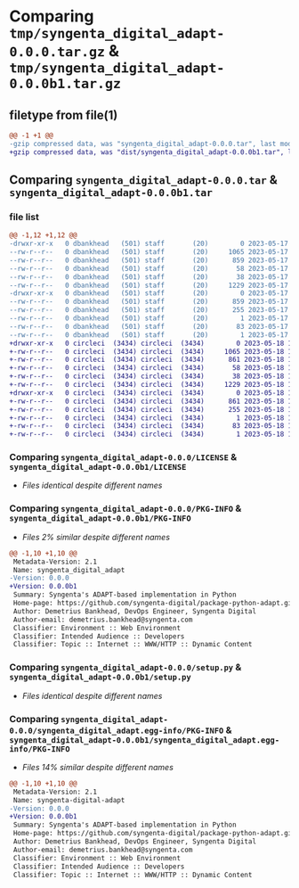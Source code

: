 # Comparing `tmp/syngenta_digital_adapt-0.0.0.tar.gz` & `tmp/syngenta_digital_adapt-0.0.0b1.tar.gz`

## filetype from file(1)

```diff
@@ -1 +1 @@
-gzip compressed data, was "syngenta_digital_adapt-0.0.0.tar", last modified: Wed May 17 19:18:36 2023, max compression
+gzip compressed data, was "dist/syngenta_digital_adapt-0.0.0b1.tar", last modified: Thu May 18 14:48:29 2023, max compression
```

## Comparing `syngenta_digital_adapt-0.0.0.tar` & `syngenta_digital_adapt-0.0.0b1.tar`

### file list

```diff
@@ -1,12 +1,12 @@
-drwxr-xr-x   0 dbankhead   (501) staff       (20)        0 2023-05-17 19:18:36.131545 syngenta_digital_adapt-0.0.0/
--rw-r--r--   0 dbankhead   (501) staff       (20)     1065 2023-05-17 18:56:35.000000 syngenta_digital_adapt-0.0.0/LICENSE
--rw-r--r--   0 dbankhead   (501) staff       (20)      859 2023-05-17 19:18:36.131410 syngenta_digital_adapt-0.0.0/PKG-INFO
--rw-r--r--   0 dbankhead   (501) staff       (20)       58 2023-05-17 18:56:35.000000 syngenta_digital_adapt-0.0.0/README.md
--rw-r--r--   0 dbankhead   (501) staff       (20)       38 2023-05-17 19:18:36.131580 syngenta_digital_adapt-0.0.0/setup.cfg
--rw-r--r--   0 dbankhead   (501) staff       (20)     1229 2023-05-17 19:13:05.000000 syngenta_digital_adapt-0.0.0/setup.py
-drwxr-xr-x   0 dbankhead   (501) staff       (20)        0 2023-05-17 19:18:36.131252 syngenta_digital_adapt-0.0.0/syngenta_digital_adapt.egg-info/
--rw-r--r--   0 dbankhead   (501) staff       (20)      859 2023-05-17 19:18:36.000000 syngenta_digital_adapt-0.0.0/syngenta_digital_adapt.egg-info/PKG-INFO
--rw-r--r--   0 dbankhead   (501) staff       (20)      255 2023-05-17 19:18:36.000000 syngenta_digital_adapt-0.0.0/syngenta_digital_adapt.egg-info/SOURCES.txt
--rw-r--r--   0 dbankhead   (501) staff       (20)        1 2023-05-17 19:18:36.000000 syngenta_digital_adapt-0.0.0/syngenta_digital_adapt.egg-info/dependency_links.txt
--rw-r--r--   0 dbankhead   (501) staff       (20)       83 2023-05-17 19:18:36.000000 syngenta_digital_adapt-0.0.0/syngenta_digital_adapt.egg-info/requires.txt
--rw-r--r--   0 dbankhead   (501) staff       (20)        1 2023-05-17 19:18:36.000000 syngenta_digital_adapt-0.0.0/syngenta_digital_adapt.egg-info/top_level.txt
+drwxr-xr-x   0 circleci  (3434) circleci  (3434)        0 2023-05-18 14:48:29.866221 syngenta_digital_adapt-0.0.0b1/
+-rw-r--r--   0 circleci  (3434) circleci  (3434)     1065 2023-05-18 14:48:24.000000 syngenta_digital_adapt-0.0.0b1/LICENSE
+-rw-r--r--   0 circleci  (3434) circleci  (3434)      861 2023-05-18 14:48:29.866221 syngenta_digital_adapt-0.0.0b1/PKG-INFO
+-rw-r--r--   0 circleci  (3434) circleci  (3434)       58 2023-05-18 14:48:24.000000 syngenta_digital_adapt-0.0.0b1/README.md
+-rw-r--r--   0 circleci  (3434) circleci  (3434)       38 2023-05-18 14:48:29.866221 syngenta_digital_adapt-0.0.0b1/setup.cfg
+-rw-r--r--   0 circleci  (3434) circleci  (3434)     1229 2023-05-18 14:48:24.000000 syngenta_digital_adapt-0.0.0b1/setup.py
+drwxr-xr-x   0 circleci  (3434) circleci  (3434)        0 2023-05-18 14:48:29.866221 syngenta_digital_adapt-0.0.0b1/syngenta_digital_adapt.egg-info/
+-rw-r--r--   0 circleci  (3434) circleci  (3434)      861 2023-05-18 14:48:29.000000 syngenta_digital_adapt-0.0.0b1/syngenta_digital_adapt.egg-info/PKG-INFO
+-rw-r--r--   0 circleci  (3434) circleci  (3434)      255 2023-05-18 14:48:29.000000 syngenta_digital_adapt-0.0.0b1/syngenta_digital_adapt.egg-info/SOURCES.txt
+-rw-r--r--   0 circleci  (3434) circleci  (3434)        1 2023-05-18 14:48:29.000000 syngenta_digital_adapt-0.0.0b1/syngenta_digital_adapt.egg-info/dependency_links.txt
+-rw-r--r--   0 circleci  (3434) circleci  (3434)       83 2023-05-18 14:48:29.000000 syngenta_digital_adapt-0.0.0b1/syngenta_digital_adapt.egg-info/requires.txt
+-rw-r--r--   0 circleci  (3434) circleci  (3434)        1 2023-05-18 14:48:29.000000 syngenta_digital_adapt-0.0.0b1/syngenta_digital_adapt.egg-info/top_level.txt
```

### Comparing `syngenta_digital_adapt-0.0.0/LICENSE` & `syngenta_digital_adapt-0.0.0b1/LICENSE`

 * *Files identical despite different names*

### Comparing `syngenta_digital_adapt-0.0.0/PKG-INFO` & `syngenta_digital_adapt-0.0.0b1/PKG-INFO`

 * *Files 2% similar despite different names*

```diff
@@ -1,10 +1,10 @@
 Metadata-Version: 2.1
 Name: syngenta_digital_adapt
-Version: 0.0.0
+Version: 0.0.0b1
 Summary: Syngenta's ADAPT-based implementation in Python
 Home-page: https://github.com/syngenta-digital/package-python-adapt.git
 Author: Demetrius Bankhead, DevOps Engineer, Syngenta Digital
 Author-email: demetrius.bankhead@syngenta.com
 Classifier: Environment :: Web Environment
 Classifier: Intended Audience :: Developers
 Classifier: Topic :: Internet :: WWW/HTTP :: Dynamic Content
```

### Comparing `syngenta_digital_adapt-0.0.0/setup.py` & `syngenta_digital_adapt-0.0.0b1/setup.py`

 * *Files identical despite different names*

### Comparing `syngenta_digital_adapt-0.0.0/syngenta_digital_adapt.egg-info/PKG-INFO` & `syngenta_digital_adapt-0.0.0b1/syngenta_digital_adapt.egg-info/PKG-INFO`

 * *Files 14% similar despite different names*

```diff
@@ -1,10 +1,10 @@
 Metadata-Version: 2.1
 Name: syngenta-digital-adapt
-Version: 0.0.0
+Version: 0.0.0b1
 Summary: Syngenta's ADAPT-based implementation in Python
 Home-page: https://github.com/syngenta-digital/package-python-adapt.git
 Author: Demetrius Bankhead, DevOps Engineer, Syngenta Digital
 Author-email: demetrius.bankhead@syngenta.com
 Classifier: Environment :: Web Environment
 Classifier: Intended Audience :: Developers
 Classifier: Topic :: Internet :: WWW/HTTP :: Dynamic Content
```

